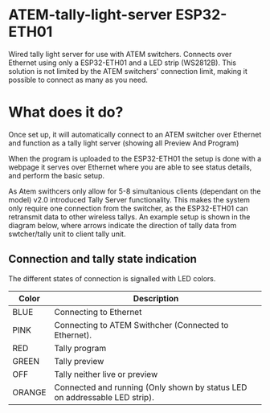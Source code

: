 # ATEM-tally-light-server ESP32-ETH01

Wired tally light server for use with ATEM switchers. Connects over Ethernet using only a ESP32-ETH01 and a LED strip (WS2812B). This solution is not limited by the ATEM switchers' connection limit, making it possible to connect as many as you need.

# What does it do?
Once set up, it will automatically connect to an ATEM switcher over Ethernet and function as a tally light server (showing all Preview And Program)

When the program is uploaded to the ESP32-ETH01 the setup is done with a webpage it serves over Ethernet where you are able to see status details, and perform the basic setup.

As Atem swithcers only allow for 5-8 simultanious clients (dependant on the model) v2.0 introduced Tally Server functionality. This makes the system only require one connection from the switcher, as the ESP32-ETH01 can retransmit data to other wireless tallys. An example setup is shown in the diagram below, where arrows indicate the direction of tally data from swtcher/tally unit to client tally unit.


## Connection and tally state indication
The different states of connection is signalled with LED colors.

Color | Description
------|--------
BLUE | Connecting to Ethernet
PINK | Connecting to ATEM Swithcher (Connected to Ethernet).
RED | Tally program
GREEN | Tally preview
OFF | Tally neither live or preview
ORANGE | Connected and running (Only shown by status LED on addressable LED strip).

